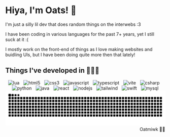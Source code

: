 # Hiya, I'm Oats! 🌾
I'm just a silly lil dev that does random things on the interwebs :3

I have been coding in various languages for the past 7+ years, yet I still suck at it :(

I mostly work on the front-end of things as I love making websites and buidling UIs, but I have been doing quite more then that lately!
## Things I've developed in 👩🏻‍💻
<div align="center">
  <img src="https://skillicons.dev/icons?i=lua" height="40" alt="lua"  />
  <img width="5" />
  <img src="https://skillicons.dev/icons?i=html" height="40" alt="html5"  />
  <img width="5" />
  <img src="https://skillicons.dev/icons?i=css" height="40" alt="css3"  />
  <img width="5" />
  <img src="https://skillicons.dev/icons?i=js" height="40" alt="javascript"  />
  <img width="5" />
  <img src="https://skillicons.dev/icons?i=ts" height="40" alt="typescript"  />
  <img width="5" />
  <img src="https://skillicons.dev/icons?i=vite" height="40" alt="vite"  />
  <img width="5" />
  <img src="https://skillicons.dev/icons?i=cs" height="40" alt="csharp"  />
  <img width="5" />
  <img src="https://skillicons.dev/icons?i=py" height="40" alt="python"  />
  <img width="5" />
  <img src="https://skillicons.dev/icons?i=java" height="40" alt="java"  />
  <img width="5" />
  <img src="https://skillicons.dev/icons?i=react" height="40" alt="react"  />
  <img width="5" />
  <img src="https://skillicons.dev/icons?i=discordjs" height="40" alt="nodejs"  />
  <img width="5" />
  <img src="https://skillicons.dev/icons?i=tailwind" height="40" alt="tailwind"  />
  <img width="5" />
  <img src="https://skillicons.dev/icons?i=swift" height="40" alt="swift"  />
  <img width="5" />
  <img src="https://skillicons.dev/icons?i=mysql" height="40" alt="mysql"  />
</div>
<div align="center">
<picture>
  <source media="(prefers-color-scheme: dark)" srcset="https://raw.githubusercontent.com/oatmiwk/oatmiwk/output/github-contribution-grid-snake-dark.svg">
  <source media="(prefers-color-scheme: light)" srcset="https://raw.githubusercontent.com/oatmiwk/oatmiwk/output/github-contribution-grid-snake.svg">
  <img alt="github contribution grid snake animation" src="https://raw.githubusercontent.com/oatmiwk/oatmiwk/output/github-contribution-grid-snake.svg">
</picture>
</div>

<div align="right">
Oatmiwk 🏳️‍⚧️
</div>

